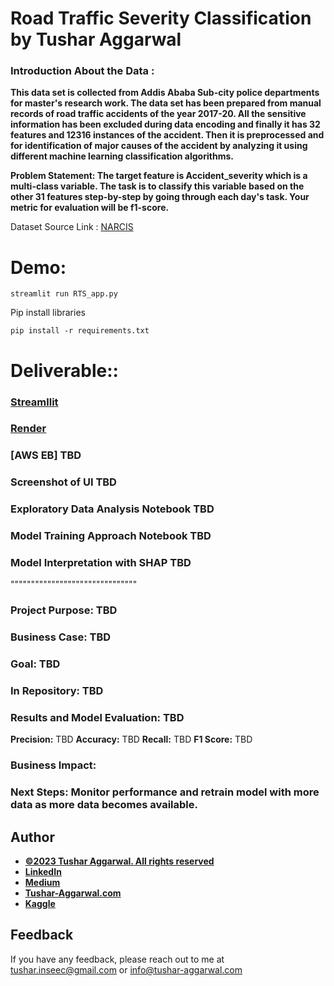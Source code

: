 ﻿# Road Traffic Severity Classification by Tushar Aggarwal 
### Introduction About the Data : 

**This data set is collected from Addis Ababa Sub-city police departments for master's research work. The data set has been prepared from manual records of road traffic accidents of the year 2017-20. All the sensitive information has been excluded during data encoding and finally it has 32 features and 12316 instances of the accident. Then it is preprocessed and for identification of major causes of the accident by analyzing it using different machine learning classification algorithms.**

**Problem Statement: The target feature is Accident_severity which is a multi-class variable. The task is to classify this variable based on the other 31 features step-by-step by going through each day's task. Your metric for evaluation will be f1-score.**

Dataset Source Link :
[NARCIS](https://www.narcis.nl/dataset/RecordID/oai%3Aeasy.dans.knaw.nl%3Aeasy-dataset%3A191591)

# Demo:
```
streamlit run RTS_app.py
```
 Pip install libraries
```
pip install -r requirements.txt
```
# Deliverable::
### [Streamllit](https://tushar2704-road-traffic-severity-rts-app-sf35uz.streamlit.app/)

### [Render](https://rts-app.onrender.com)

### [AWS EB] TBD

### Screenshot of UI TBD

### Exploratory Data Analysis Notebook TBD

### Model Training Approach Notebook  TBD
### Model Interpretation with SHAP TBD

"""""""""""""""""""""""""""""""

### Project Purpose:  TBD

### Business Case:  TBD

### Goal:  TBD

### In Repository: TBD

### Results and Model Evaluation:  TBD
**Precision:**  TBD
**Accuracy:** TBD
**Recall:** TBD
**F1 Score:** TBD
### Business Impact: 


### Next Steps: Monitor performance and retrain model with more data as more data becomes available. 

## Author
- <ins><b>©2023 Tushar Aggarwal. All rights reserved</b></ins>
- <b>[LinkedIn](https://www.linkedin.com/in/tusharaggarwalinseec/)</b>
- <b>[Medium](https://medium.com/@tushar_aggarwal)</b> 
- <b>[Tushar-Aggarwal.com](https://www.tushar-aggarwal.com/)</b>
- <b>[Kaggle](https://www.kaggle.com/tusharaggarwal27)</b> 


## Feedback

If you have any feedback, please reach out to me at tushar.inseec@gmail.com or info@tushar-aggarwal.com

